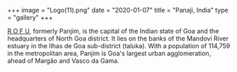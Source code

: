 +++
image = "Logo(11).png"
date = "2020-01-07"
title = "Panaji, India"
type = "gallery"
+++

[R O F U](Logo(11).png), formerly Panjim, is the capital of the Indian state of Goa and the headquarters of North Goa district. It lies on the banks of the Mandovi River estuary in the Ilhas de Goa sub-district (taluka). With a population of 114,759 in the metropolitan area, Panjim is Goa's largest urban agglomeration, ahead of Margão and Vasco da Gama. 
